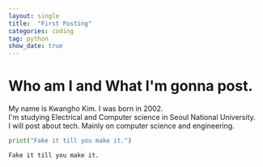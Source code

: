 ```yaml
---
layout: single
title:  "First Posting"
categories: coding
tag: python
show_date: true
---
```


# Who am I and What I'm gonna post.  

My name is Kwangho Kim. I was born in 2002.  
I'm studying Electrical and Computer science in Seoul National University.  
I will post about tech. Mainly on computer science and engineering.  

```python  
print("Fake it till you make it.")  
```
```plaintext
Fake it till you make it.
```
